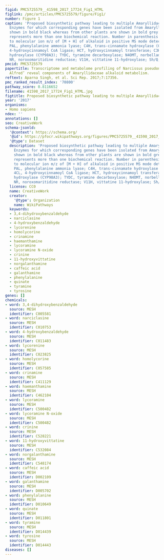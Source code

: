 ```yaml
---
figid: PMC5725579__41598_2017_17724_Fig1_HTML
figlink: /pmc/articles/PMC5725579/figure/Fig1/
number: Figure 1
caption: 'Proposed biosynthetic pathway leading to multiple Amaryllidaceae alkaloids.
  Enzymes for which corresponding genes have been isolated from Amaryllidaceae are
  shown in bold black whereas from other plants are shown in bold grey. Broken arrow
  represents more than one biochemical reaction. Number in parenthesis corresponds
  to molecular ion m/z of [M + H] of alkaloid in positive MS mode detection. Abbreviations:
  PAL, phenylalanine ammonia lyase; C4H, trans-cinnamate hydroxylase (CYP73A1); 4CL,
  4-hydroxycinnamoyl CoA ligase; HCT, hydroxycinnamoyl transferase; C3H, p-coumarate
  hydroxylase (CYP98A3); TYDC, tyramine decarboxylase; N4OMT, norbelladine 4-O-methyltransferase;
  NR, noroxomaritidine reductase; V11H, vittatine 11-hydroxylase; Sh/Q, shikimate/quinate.'
pmcid: PMC5725579
papertitle: Transcriptome and metabolome profiling of Narcissus pseudonarcissus ‘King
  Alfred’ reveal components of Amaryllidaceae alkaloid metabolism.
reftext: Aparna Singh, et al. Sci Rep. 2017;7:17356.
pmc_ranked_result_index: '70800'
pathway_score: 0.8116652
filename: 41598_2017_17724_Fig1_HTML.jpg
figtitle: Proposed biosynthetic pathway leading to multiple Amaryllidaceae alkaloids
year: '2017'
organisms:
- Homo sapiens
ndex: ''
annotations: []
seo: CreativeWork
schema-jsonld:
  '@context': https://schema.org/
  '@id': https://pfocr.wikipathways.org/figures/PMC5725579__41598_2017_17724_Fig1_HTML.html
  '@type': Dataset
  description: 'Proposed biosynthetic pathway leading to multiple Amaryllidaceae alkaloids.
    Enzymes for which corresponding genes have been isolated from Amaryllidaceae are
    shown in bold black whereas from other plants are shown in bold grey. Broken arrow
    represents more than one biochemical reaction. Number in parenthesis corresponds
    to molecular ion m/z of [M + H] of alkaloid in positive MS mode detection. Abbreviations:
    PAL, phenylalanine ammonia lyase; C4H, trans-cinnamate hydroxylase (CYP73A1);
    4CL, 4-hydroxycinnamoyl CoA ligase; HCT, hydroxycinnamoyl transferase; C3H, p-coumarate
    hydroxylase (CYP98A3); TYDC, tyramine decarboxylase; N4OMT, norbelladine 4-O-methyltransferase;
    NR, noroxomaritidine reductase; V11H, vittatine 11-hydroxylase; Sh/Q, shikimate/quinate.'
  license: CC0
  name: CreativeWork
  creator:
    '@type': Organization
    name: WikiPathways
  keywords:
  - 3,4-dihydroxybenzaldehyde
  - narciclasine
  - 4-hydroxybenzaldehyde
  - lycorenine
  - homolycorine
  - crinamine
  - haemanthamine
  - lycoramine
  - lycoramine N-oxide
  - crinine
  - 11-hydroxyvittatine
  - norgalanthamine
  - caffeic acid
  - galanthamine
  - phenylalanine
  - quinate
  - tyramine
  - tyrosine
genes: []
chemicals:
- word: 3,4-dihydroxybenzaldehyde
  source: MESH
  identifier: C005581
- word: narciclasine
  source: MESH
  identifier: C010753
- word: 4-hydroxybenzaldehyde
  source: MESH
  identifier: C011483
- word: lycorenine
  source: MESH
  identifier: C023825
- word: homolycorine
  source: MESH
  identifier: C057585
- word: crinamine
  source: MESH
  identifier: C411129
- word: haemanthamine
  source: MESH
  identifier: C462104
- word: lycoramine
  source: MESH
  identifier: C500482
- word: lycoramine N-oxide
  source: MESH
  identifier: C500482
- word: crinine
  source: MESH
  identifier: C528221
- word: 11-hydroxyvittatine
  source: MESH
  identifier: C532084
- word: norgalanthamine
  source: MESH
  identifier: C548174
- word: caffeic acid
  source: MESH
  identifier: D002109
- word: galanthamine
  source: MESH
  identifier: D005702
- word: phenylalanine
  source: MESH
  identifier: D010649
- word: quinate
  source: MESH
  identifier: D011801
- word: tyramine
  source: MESH
  identifier: D014439
- word: tyrosine
  source: MESH
  identifier: D014443
diseases: []
---
```

